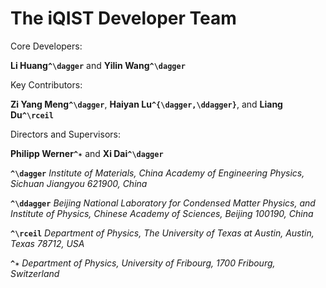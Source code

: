 # The iQIST Developer Team

Core Developers:

**Li Huang``^\dagger``** and **Yilin Wang``^\dagger``** 

Key Contributors:

**Zi Yang Meng``^\dagger``**, **Haiyan Lu``^{\dagger,\ddagger}``**, and **Liang Du``^\rceil``**

Directors and Supervisors: 

**Philipp Werner``^✶``** and **Xi Dai``^\dagger``**

**``^\dagger``** *Institute of Materials, China Academy of Engineering Physics, Sichuan Jiangyou 621900, China*

**``^\ddagger``** *Beijing National Laboratory for Condensed Matter Physics, and Institute of Physics,*
*Chinese Academy of Sciences, Beijing 100190, China*

**``^\rceil``** *Department of Physics, The University of Texas at Austin, Austin, Texas 78712, USA*

**``^✶``** *Department of Physics, University of Fribourg, 1700 Fribourg, Switzerland*

